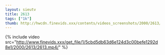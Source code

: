 ```yaml
--- 
layout: sieutv
title: 2613
tags: ["1k"]
thumb: http://hwcdn.finevids.xxx/contents/videos_screenshots/2000/2613/preview.mp4.jpg
---
```

{% include video src="http://www.finevids.xxx/get_file/1/5cbd5db63d6e124d3c00befe1292d8e1/2000/2613/2613.mp4/" %} 
